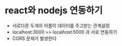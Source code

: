# react와 nodejs 연동하기

- 서로다른 두개의 어플이 데이터를 주고받는 관계설정
- localhost:3000 >> localhost:5000 과 서로 연동하기
- CORS 문제가 발생한다

